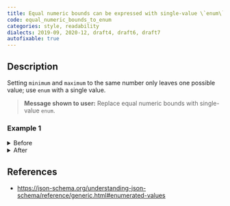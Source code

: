 ```yaml
---
title: Equal numeric bounds can be expressed with single-value \`enum\`
code: equal_numeric_bounds_to_enum
categories: style, readability
dialects: 2019-09, 2020-12, draft4, draft6, draft7
autofixable: true
---
```


## Description
Setting `minimum` and `maximum` to the same number only leaves one possible value; use `enum` with a single value.

> **Message shown to user:**
> Replace equal numeric bounds with single-value `enum`.

### Example 1
<details><summary>Before</summary>

```json
{
  "type": "number",
  "maximum": 5,
  "minimum": 5
}
```
</details>

<details><summary>After</summary>

```json
{
  "enum": [
    5
  ]
}
```
</details>

## References
* <https://json-schema.org/understanding-json-schema/reference/generic.html#enumerated-values>
